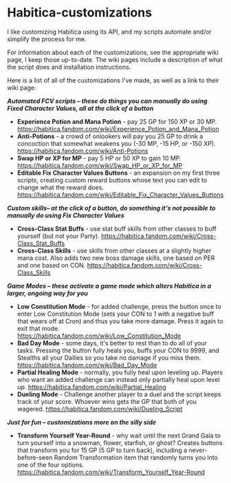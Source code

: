 # Habitica-customizations
I like customizing Habitica using its API, and my scripts automate and/or simplify the process for me.

For information about each of the customizations, see the appropriate wiki page, I keep those up-to-date. The wiki pages include a description of what the script does and installation instructions.

Here is a list of all of the customizations I've made, as well as a link to their wiki page:

***Automated FCV scripts – these do things you can manually do using Fixed Character Values, all at the click of a button***

 - **Experience Potion and Mana Potion** - pay 25 GP for 150 XP or 30 MP. https://habitica.fandom.com/wiki/Experience_Potion_and_Mana_Potion
 - **Anti-Potions** - a crowd of onlookers will pay you 25 GP to drink a concoction that somewhat weakens you (-30 MP, -15 HP, or -150 XP). https://habitica.fandom.com/wiki/Anti-Potions
 - **Swap HP or XP for MP** - pay 5 HP or 50 XP to gain 10 MP. https://habitica.fandom.com/wiki/Swap_HP_or_XP_for_MP
 - **Editable Fix Character Values Buttons** - an expansion on my first three scripts, creating custom reward buttons whose text you can edit to change what the reward does. https://habitica.fandom.com/wiki/Editable_Fix_Character_Values_Buttons
 
 ***Custom skills– at the click of a button, do something it's not possible to manually do using Fix Character Values***

 - **Cross-Class Stat Buffs** - use stat buff skills from other classes to buff yourself (but not your Party). https://habitica.fandom.com/wiki/Cross-Class_Stat_Buffs
 - **Cross-Class Skills** - use skills from other classes at a slightly higher mana cost. Also adds two new boss damage skills, one based on PER and one based on CON. https://habitica.fandom.com/wiki/Cross-Class_Skills

***Game Modes – these activate a game mode which alters Habitica in a larger, ongoing way for you***

 - **Low Constitution Mode** - for added challenge, press the button once to enter Low Constitution Mode (sets your CON to 1 with a negative buff that wears off at Cron) and thus you take more damage. Press it again to exit that mode. https://habitica.fandom.com/wiki/Low_Constitution_Mode
 - **Bad Day Mode** - some days, it's better to rest than to do all of your tasks. Pressing the button fully heals you, buffs your CON to 9999, and Stealths all your Dailies so you take no damage if you miss them. https://habitica.fandom.com/wiki/Bad_Day_Mode
- **Partial Healing Mode** - normally, you fully heal upon leveling up. Players who want an added challenge can instead only partially heal upon level up. https://habitica.fandom.com/wiki/Partial_Healing
 - **Dueling Mode** - Challenge another player to a duel and the script keeps track of your score. Whoever wins gets the GP that both of you wagered. https://habitica.fandom.com/wiki/Dueling_Script
    
***Just for fun – customizations more on the silly side***

 - **Transform Yourself Year-Round** - why wait until the next Grand Gala to turn yourself into a snowman, flower, starfish, or ghost? Creates buttons that transform you for 15 GP (5 GP to turn back), including a never-before-seen Random Transformation item that randomly turns you into one of the four options. https://habitica.fandom.com/wiki/Transform_Yourself_Year-Round
